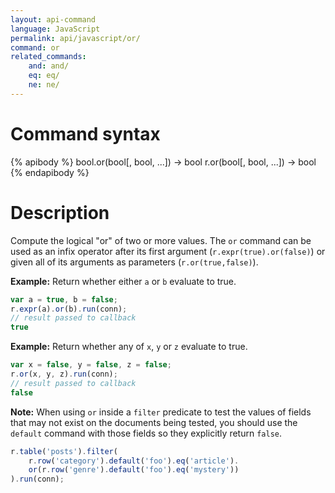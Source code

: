```yaml
---
layout: api-command
language: JavaScript
permalink: api/javascript/or/
command: or
related_commands:
    and: and/
    eq: eq/
    ne: ne/
---
```


# Command syntax #

{% apibody %}
bool.or(bool[, bool, ...]) &rarr; bool
r.or(bool[, bool, ...]) &rarr; bool
{% endapibody %}

# Description #

Compute the logical "or" of two or more values. The `or` command can be used as an infix operator after its first argument (`r.expr(true).or(false)`) or given all of its arguments as parameters (`r.or(true,false)`).

__Example:__ Return whether either `a` or `b` evaluate to true.

```js
var a = true, b = false;
r.expr(a).or(b).run(conn);
// result passed to callback
true
```

__Example:__ Return whether any of `x`, `y` or `z` evaluate to true.

```js
var x = false, y = false, z = false;
r.or(x, y, z).run(conn);
// result passed to callback
false
```

__Note:__ When using `or` inside a `filter` predicate to test the values of fields that may not exist on the documents being tested, you should use the `default` command with those fields so they explicitly return `false`.

```js
r.table('posts').filter(
    r.row('category').default('foo').eq('article').
    or(r.row('genre').default('foo').eq('mystery'))
).run(conn);
```
